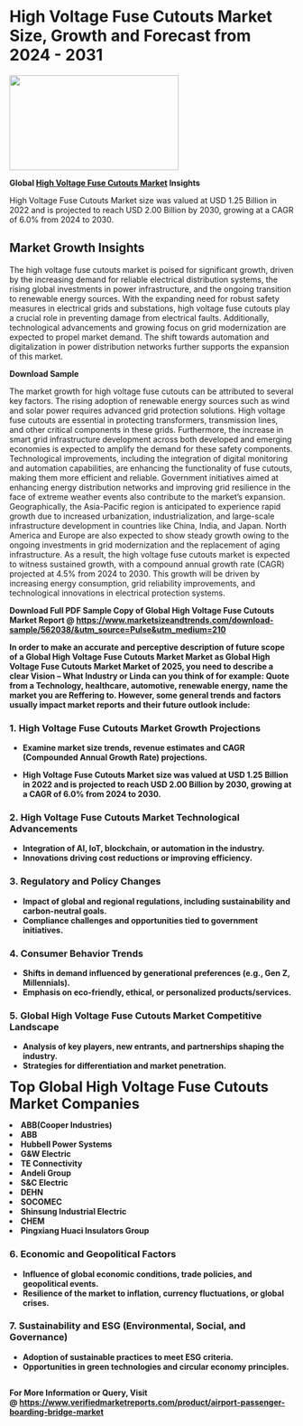 <H1>High Voltage Fuse Cutouts Market Size, Growth and Forecast from 2024 - 2031</H1><img class="aligncenter size-medium wp-image-584254" src="https://thirdeyenews.in/wp-content/uploads/2024/09/Global-Market-Research-300x168.jpeg" alt="" width="300" height="168" /><p><strong>Global&nbsp;<a href="https://www.marketsizeandtrends.com/download-sample/562038/&amp;utm_source=Pulse&amp;utm_medium=210">High Voltage Fuse Cutouts Market</a> Insights</strong></p><p>High Voltage Fuse Cutouts Market size was valued at USD 1.25 Billion in 2022 and is projected to reach USD 2.00 Billion by 2030, growing at a CAGR of 6.0% from 2024 to 2030.</p><p><h2>Market Growth Insights</h2> <p>The high voltage fuse cutouts market is poised for significant growth, driven by the increasing demand for reliable electrical distribution systems, the rising global investments in power infrastructure, and the ongoing transition to renewable energy sources. With the expanding need for robust safety measures in electrical grids and substations, high voltage fuse cutouts play a crucial role in preventing damage from electrical faults. Additionally, technological advancements and growing focus on grid modernization are expected to propel market demand. The shift towards automation and digitalization in power distribution networks further supports the expansion of this market.</p> <p><strong>Download Sample</strong></p> <p>The market growth for high voltage fuse cutouts can be attributed to several key factors. The rising adoption of renewable energy sources such as wind and solar power requires advanced grid protection solutions. High voltage fuse cutouts are essential in protecting transformers, transmission lines, and other critical components in these grids. Furthermore, the increase in smart grid infrastructure development across both developed and emerging economies is expected to amplify the demand for these safety components. Technological improvements, including the integration of digital monitoring and automation capabilities, are enhancing the functionality of fuse cutouts, making them more efficient and reliable. Government initiatives aimed at enhancing energy distribution networks and improving grid resilience in the face of extreme weather events also contribute to the market’s expansion. Geographically, the Asia-Pacific region is anticipated to experience rapid growth due to increased urbanization, industrialization, and large-scale infrastructure development in countries like China, India, and Japan. North America and Europe are also expected to show steady growth owing to the ongoing investments in grid modernization and the replacement of aging infrastructure. As a result, the high voltage fuse cutouts market is expected to witness sustained growth, with a compound annual growth rate (CAGR) projected at 4.5% from 2024 to 2030. This growth will be driven by increasing energy consumption, grid reliability improvements, and technological innovations in electrical protection systems.</p> <p><strong></p><p><span class=""><strong>Download Full PDF Sample Copy of Global High Voltage Fuse Cutouts Market Report</strong> @ <a href="https://www.marketsizeandtrends.com/download-sample/562038/&amp;utm_source=Pulse&amp;utm_medium=210" target="_blank">https://www.marketsizeandtrends.com/download-sample/562038/&amp;utm_source=Pulse&amp;utm_medium=210</a></span></p><p>In order to make an accurate and perceptive description of future scope of a Global&nbsp;High Voltage Fuse Cutouts Market Market as Global&nbsp;High Voltage Fuse Cutouts Market Market of 2025, you need to describe a clear Vision &ndash; What Industry or Linda can you think of for example: Quote from a Technology, healthcare, automotive, renewable energy, name the market you are Reffering to. However, some general trends and factors usually impact market reports and their future outlook include:</p><h3>1.&nbsp;<strong>High Voltage Fuse Cutouts Market Growth Projections</strong></h3><ul><li>Examine market size trends, revenue estimates and CAGR (Compounded Annual Growth Rate) projections.</li><li><p>High Voltage Fuse Cutouts Market size was valued at USD 1.25 Billion in 2022 and is projected to reach USD 2.00 Billion by 2030, growing at a CAGR of 6.0% from 2024 to 2030.</p></li></ul><h3>2.&nbsp;<strong>High Voltage Fuse Cutouts Market Technological Advancements</strong></h3><ul><li>Integration of AI, IoT, blockchain, or automation in the industry.</li><li>Innovations driving cost reductions or improving efficiency.</li></ul><h3>3.&nbsp;<strong>Regulatory and Policy Changes</strong></h3><ul><li>Impact of global and regional regulations, including sustainability and carbon-neutral goals.</li><li>Compliance challenges and opportunities tied to government initiatives.</li></ul><h3>4.&nbsp;<strong>Consumer Behavior Trends</strong></h3><ul><li>Shifts in demand influenced by generational preferences (e.g., Gen Z, Millennials).</li><li>Emphasis on eco-friendly, ethical, or personalized products/services.</li></ul><h3>5.&nbsp;<strong>Global High Voltage Fuse Cutouts Market Competitive Landscape</strong></h3><ul><li>Analysis of key players, new entrants, and partnerships shaping the industry.</li><li>Strategies for differentiation and market penetration.</li></ul><p data-pm-slice="1 1 []"><span style="color: inherit; font-family: inherit; font-size: 25px;">Top Global High Voltage Fuse Cutouts Market Companies</span></p><div class="" data-test-id=""><p><li>ABB(Cooper Industries)</li><li> ABB</li><li> Hubbell Power Systems</li><li> G&W Electric</li><li> TE Connectivity</li><li> Andeli Group</li><li> S&C Electric</li><li> DEHN</li><li> SOCOMEC</li><li> Shinsung Industrial Electric</li><li> CHEM</li><li> Pingxiang Huaci Insulators Group</li></p></div><h3>6.&nbsp;<strong>Economic and Geopolitical Factors</strong></h3><ul><li>Influence of global economic conditions, trade policies, and geopolitical events.</li><li>Resilience of the market to inflation, currency fluctuations, or global crises.</li></ul><h3>7.&nbsp;<strong>Sustainability and ESG (Environmental, Social, and Governance)</strong></h3><ul><li>Adoption of sustainable practices to meet ESG criteria.</li><li>Opportunities in green technologies and circular economy principles.</li></ul><h2><strong style="font-size: 14px;">For More Information or Query, Visit @&nbsp;</strong><a style="background-color: #ffffff; font-size: 14px;" href="https://www.marketsizeandtrends.com/report/high-voltage-fuse-cutouts-market/" target="_blank">https://www.verifiedmarketreports.com/product/airport-passenger-boarding-bridge-market</a></h2>
